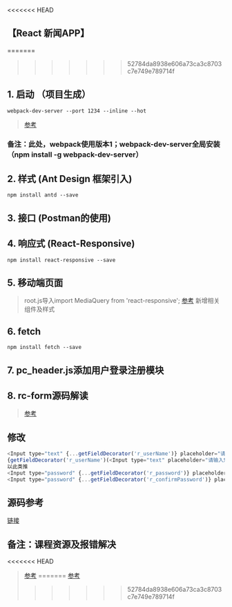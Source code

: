 <<<<<<< HEAD
## 【React 新闻APP】

=======
>>>>>>> 52784da8938e606a73ca3c8703c7e749e789714f
## 1. 启动 （项目生成）
`webpack-dev-server --port 1234 --inline --hot`
>[参考](http://www.cnblogs.com/fantasy-zxf/p/6795809.html)
### 备注：此处，webpack使用版本1；webpack-dev-server全局安装（npm install -g webpack-dev-server）
## 2. 样式 (Ant Design 框架引入)
`npm install antd --save`
## 3. 接口 (Postman的使用)
## 4. 响应式 (React-Responsive)
`npm install react-responsive --save`
## 5. 移动端页面
>root.js导入import MediaQuery from 'react-responsive';
>[参考](https://github.com/contra/react-responsive)
>新增相关组件及样式
## 6. fetch
`npm install fetch --save`
## 7. pc_header.js添加用户登录注册模块
## 8. rc-form源码解读
>[参考](http://doc.okbase.net/schifred/archive/257064.html)
## 修改
```javascript
<Input type="text" {...getFieldDecorator('r_userName')} placeholder="请输入您的账户" />
{getFieldDecorator('r_userName')(<Input type="text" placeholder="请输入您的账户" />)}
以此类推
<Input type="password" {...getFieldDecorator('r_password')} placeholder="请输入您的密码" />
<Input type="password" {...getFieldDecorator('r_confirmPassword')} placeholder="请再次输入您的密码" />
```

## 源码参考
[链接](https://github.com/ParryQiu/IMOOC-React)
## 备注：课程资源及报错解决
<<<<<<< HEAD
>[参考](http://www.imooc.com/article/17442?block_id=tuijian_wz)
=======
>[参考](http://www.imooc.com/article/17442?block_id=tuijian_wz)
>>>>>>> 52784da8938e606a73ca3c8703c7e749e789714f
